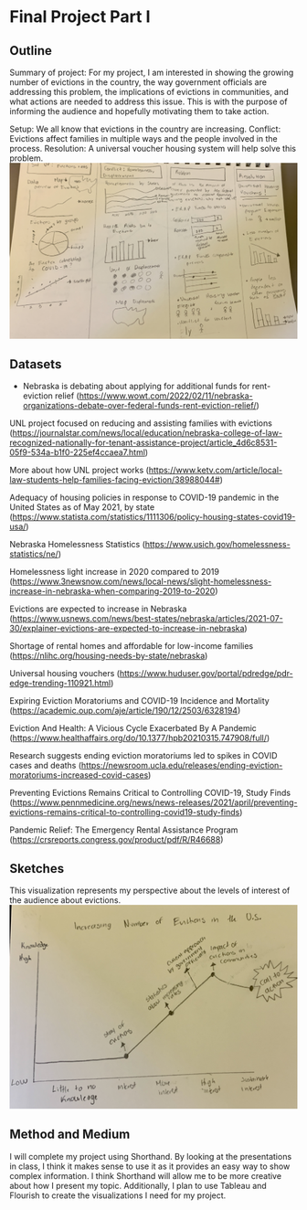 # Final Project Part I

## Outline

Summary of project: For my project, I am interested in showing the growing number of evictions in the country, the way government officials are addressing this problem, the implications of evictions in communities, and what actions are needed to address this issue. This is with the purpose of informing the audience and hopefully motivating them to take action. 

Setup: We all know that evictions in the country are increasing. 
Conflict: Evictions affect families in multiple ways and the people involved in the process. 
Resolution: A universal voucher housing system will help solve this problem. 
![sketches](sketches.jpg)

## Datasets

- Nebraska is debating about applying for additional funds for rent-eviction relief 
(https://www.wowt.com/2022/02/11/nebraska-organizations-debate-over-federal-funds-rent-eviction-relief/)

UNL project focused on reducing and assisting families with evictions 
(https://journalstar.com/news/local/education/nebraska-college-of-law-recognized-nationally-for-tenant-assistance-project/article_4d6c8531-05f9-534a-b1f0-225ef4ccaea7.html)

More about how UNL project works 
(https://www.ketv.com/article/local-law-students-help-families-facing-eviction/38988044#)

Adequacy of housing policies in response to COVID-19 pandemic in the United States as of May 2021, by state 
(https://www.statista.com/statistics/1111306/policy-housing-states-covid19-usa/)

Nebraska Homelessness Statistics 
(https://www.usich.gov/homelessness-statistics/ne/)

Homelessness light increase in 2020 compared to 2019 
(https://www.3newsnow.com/news/local-news/slight-homelessness-increase-in-nebraska-when-comparing-2019-to-2020)

Evictions are expected to increase in Nebraska 
(https://www.usnews.com/news/best-states/nebraska/articles/2021-07-30/explainer-evictions-are-expected-to-increase-in-nebraska)

Shortage of rental homes and affordable  for low-income families 
(https://nlihc.org/housing-needs-by-state/nebraska)

Universal housing vouchers 
(https://www.huduser.gov/portal/pdredge/pdr-edge-trending-110921.html)

Expiring Eviction Moratoriums and COVID-19 Incidence and Mortality 
(https://academic.oup.com/aje/article/190/12/2503/6328194)

Eviction And Health: A Vicious Cycle Exacerbated By A Pandemic 
(https://www.healthaffairs.org/do/10.1377/hpb20210315.747908/full/)

Research suggests ending eviction moratoriums led to spikes in COVID cases and deaths 
(https://newsroom.ucla.edu/releases/ending-eviction-moratoriums-increased-covid-cases)

Preventing Evictions Remains Critical to Controlling COVID-19, Study Finds 
(https://www.pennmedicine.org/news/news-releases/2021/april/preventing-evictions-remains-critical-to-controlling-covid19-study-finds)

Pandemic Relief: The Emergency Rental Assistance Program 
(https://crsreports.congress.gov/product/pdf/R/R46688)

## Sketches 
This visualization represents my perspective about the levels of interest of the audience about evictions. 
![class](class.jpg)

## Method and Medium 

I will complete my project using Shorthand. By looking at the presentations in class, I think it makes sense to use it as it provides an easy way to show complex information. I think Shorthand will allow me to be more creative about how I present my topic. Additionally, I plan to use Tableau and Flourish to create the visualizations I need for my project. 

